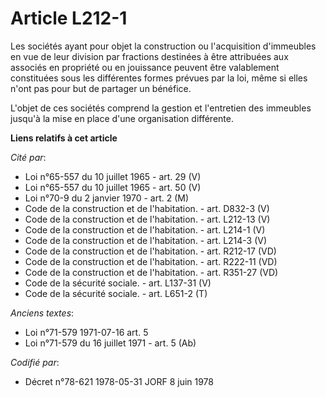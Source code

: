 # Article L212-1

Les sociétés ayant pour objet la construction ou l'acquisition d'immeubles en vue de leur division par fractions destinées à
être attribuées aux associés en propriété ou en jouissance peuvent être valablement constituées sous les différentes formes
prévues par la loi, même si elles n'ont pas pour but de partager un bénéfice.

L'objet de ces sociétés comprend la gestion et l'entretien des immeubles jusqu'à la mise en place d'une organisation
différente.

**Liens relatifs à cet article**

_Cité par_:

  - Loi n°65-557 du 10 juillet 1965 - art. 29 (V)
  - Loi n°65-557 du 10 juillet 1965 - art. 50 (V)
  - Loi n°70-9 du 2 janvier 1970 - art. 2 (M)
  - Code de la construction et de l'habitation. - art. D832-3 (V)
  - Code de la construction et de l'habitation. - art. L212-13 (V)
  - Code de la construction et de l'habitation. - art. L214-1 (V)
  - Code de la construction et de l'habitation. - art. L214-3 (V)
  - Code de la construction et de l'habitation. - art. R212-17 (VD)
  - Code de la construction et de l'habitation. - art. R222-11 (VD)
  - Code de la construction et de l'habitation. - art. R351-27 (VD)
  - Code de la sécurité sociale. - art. L137-31 (V)
  - Code de la sécurité sociale. - art. L651-2 (T)

_Anciens textes_:

  - Loi n°71-579 1971-07-16 art. 5
  - Loi n°71-579 du 16 juillet 1971 - art. 5 (Ab)

_Codifié par_:

  - Décret n°78-621 1978-05-31 JORF 8 juin 1978
